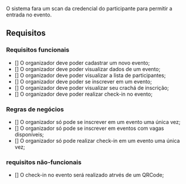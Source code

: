 O sistema fara um scan da credencial do participante para permitir a entrada no evento.

## Requisitos


### Requisitos funcionais


- [] O organizador deve poder cadastrar um novo evento;
- [] O organizador deve poder visualizar dados de um evento;
- [] O organizador deve poder visualizar a lista de participantes;
- [] O organizador deve poder se inscrever em um evento;
- [] O organizador deve poder visualizar seu crachá de inscrição;
- [] O organizador deve poder realizar check-in no evento;

### Regras de negócios

- [] O organizador só pode se inscrever em um evento uma única vez;
- [] O organizador só pode se inscrever em eventos com vagas disponíveis;
- [] O organizador só pode realizar check-in em um evento uma única vez;


### requisitos não-funcionais

- [] O check-in no evento será realizado atrvés de um QRCode;


##

